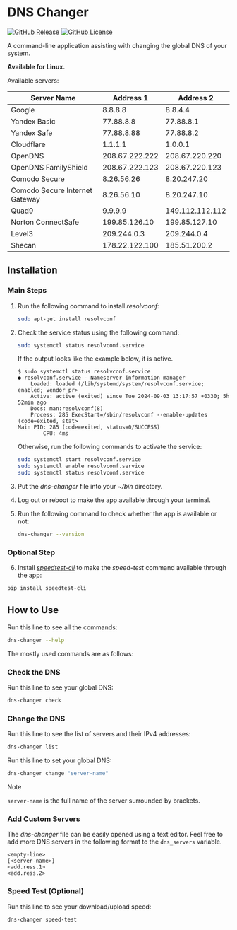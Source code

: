 # DNS Changer

[![GitHub Release](https://img.shields.io/github/v/release/farid-rajabi/dns-changer)](https://github.com/farid-rajabi/dns-changer/releases/latest)
[![GitHub License](https://img.shields.io/github/license/farid-rajabi/dns-changer)](https://github.com/farid-rajabi/dns-changer/blob/main/LICENSE)

A command-line application assisting with changing the global DNS of your system.

**Available for Linux.**

Available servers:

| Server Name | Address 1 | Address 2 |
| --- | --- | --- |
| Google | 8.8.8.8 | 8.8.4.4 |
| Yandex Basic | 77.88.8.8 | 77.88.8.1 |
| Yandex Safe | 77.88.8.88 | 77.88.8.2 |
| Cloudflare | 1.1.1.1 | 1.0.0.1 |
| OpenDNS | 208.67.222.222 | 208.67.220.220 |
| OpenDNS FamilyShield | 208.67.222.123 | 208.67.220.123 | 
| Comodo Secure | 8.26.56.26 | 8.20.247.20 |
| Comodo Secure Internet Gateway | 8.26.56.10 | 8.20.247.10 |
| Quad9 | 9.9.9.9 | 149.112.112.112 |
| Norton ConnectSafe | 199.85.126.10 | 199.85.127.10 |
| Level3 | 209.244.0.3 | 209.244.0.4 |
| Shecan | 178.22.122.100 | 185.51.200.2 |

## Installation

### Main Steps

1.  Run the following command to install *resolvconf*:

    ```sh
    sudo apt-get install resolvconf
    ```

2.  Check the service status using the following command:

    ```sh
    sudo systemctl status resolvconf.service
    ```

    If the output looks like the example below, it is active.

    ```
    $ sudo systemctl status resolvconf.service
    ● resolvconf.service - Nameserver information manager
        Loaded: loaded (/lib/systemd/system/resolvconf.service; enabled; vendor pr>
        Active: active (exited) since Tue 2024-09-03 13:17:57 +0330; 5h 52min ago
        Docs: man:resolvconf(8)
        Process: 285 ExecStart=/sbin/resolvconf --enable-updates (code=exited, stat>
    Main PID: 285 (code=exited, status=0/SUCCESS)
            CPU: 4ms
    ```

    Otherwise, run the following commands to activate the service:

    ```sh
    sudo systemctl start resolvconf.service
    sudo systemctl enable resolvconf.service
    sudo systemctl status resolvconf.service
    ```

3.  Put the *dns-changer* file into your *~/bin* directory.

4.  Log out or reboot to make the app available through your terminal.

5.  Run the following command to check whether the app is available or not:

    ```sh
    dns-changer --version
    ```

### Optional Step

6.  Install *[speedtest-cli](https://github.com/sivel/speedtest-cli)* to make the *speed-test* command available through the app:

```sh
pip install speedtest-cli
```

## How to Use

Run this line to see all the commands:

```sh
dns-changer --help
```

The mostly used commands are as follows:

### Check the DNS

Run this line to see your global DNS:

```sh
dns-changer check
```

### Change the DNS

Run this line to see the list of servers and their IPv4 addresses:

```sh
dns-changer list
```

Run this line to set your global DNS:

```sh
dns-changer change "server-name"
```

> [!NOTE]
> `server-name` is the full name of the server surrounded by brackets.

### Add Custom Servers

The *dns-changer* file can be easily opened using a text editor. Feel free to add more DNS servers in the following format to the `dns_servers` variable.

```
<empty-line>
[<server-name>]
<add.ress.1>
<add.ress.2>
```

### Speed Test (Optional)

Run this line to see your download/upload speed:

```sh
dns-changer speed-test
```
